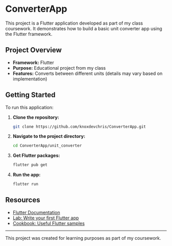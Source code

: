 # ConverterApp

This project is a Flutter application developed as part of my class coursework. It demonstrates how to build a basic unit converter app using the Flutter framework.

## Project Overview

- **Framework:** Flutter
- **Purpose:** Educational project from my class 
- **Features:** Converts between different units (details may vary based on implementation)

## Getting Started

To run this application:

1. **Clone the repository:**
   ```bash
   git clone https://github.com/knoxdevchris/ConverterApp.git
   ```
2. **Navigate to the project directory:**
   ```bash
   cd ConverterApp/unit_converter
   ```
3. **Get Flutter packages:**
   ```bash
   flutter pub get
   ```
4. **Run the app:**
   ```bash
   flutter run
   ```

## Resources

- [Flutter Documentation](https://docs.flutter.dev/)
- [Lab: Write your first Flutter app](https://docs.flutter.dev/get-started/codelab)
- [Cookbook: Useful Flutter samples](https://docs.flutter.dev/cookbook)

---

This project was created for learning purposes as part of my coursework.
